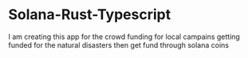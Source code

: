 # Solana-Rust-Typescript

I am creating this app for the crowd funding for local campains getting funded for the natural disasters then get fund through solana coins 
